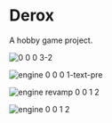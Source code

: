 # Derox
A hobby game project.

![0 0 0 3-2](https://user-images.githubusercontent.com/77432892/149153256-8a289e0b-2d49-4881-bebc-2df964738070.jpg)

![engine 0 0 0 1-text-pre](https://user-images.githubusercontent.com/77432892/149518941-d8f06bc4-b719-44e8-b090-7870c0cd80c3.jpg)

![engine revamp 0 0 1 2](https://user-images.githubusercontent.com/77432892/149722162-72a2a3b1-1713-487b-a788-5b2e007b0aba.jpg)

![engine 0 0 1 2](https://user-images.githubusercontent.com/77432892/149950764-bb493798-1d58-421b-bb97-a64020340119.jpg)

